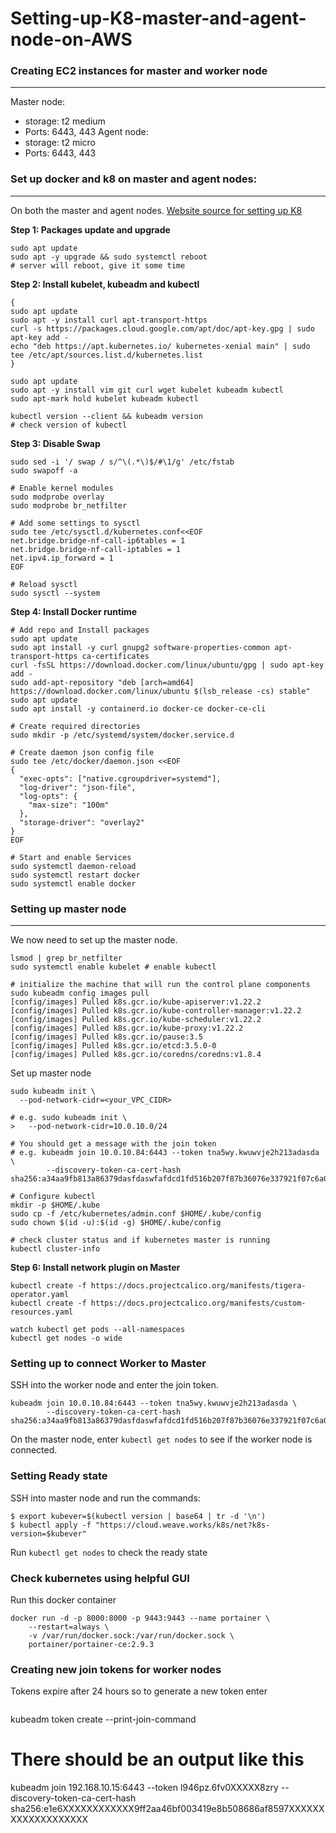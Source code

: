 # Setting-up-K8-master-and-agent-node-on-AWS
### Creating EC2 instances for master and worker node
-----------------------------
Master node: 
- storage: t2 medium
- Ports: 6443, 443
Agent node:
- storage: t2 micro
- Ports: 6443, 443

### Set up docker and k8 on master and agent nodes:
-----------------------
On both the master and agent nodes.
[Website source for setting up K8](https://computingforgeeks.com/deploy-kubernetes-cluster-on-ubuntu-with-kubeadm/)

**Step 1: Packages update and upgrade**
```
sudo apt update
sudo apt -y upgrade && sudo systemctl reboot
# server will reboot, give it some time
```

**Step 2: Install kubelet, kubeadm and kubectl**
```
{
sudo apt update
sudo apt -y install curl apt-transport-https
curl -s https://packages.cloud.google.com/apt/doc/apt-key.gpg | sudo apt-key add -
echo "deb https://apt.kubernetes.io/ kubernetes-xenial main" | sudo tee /etc/apt/sources.list.d/kubernetes.list
}
```

```
sudo apt update
sudo apt -y install vim git curl wget kubelet kubeadm kubectl
sudo apt-mark hold kubelet kubeadm kubectl
```
```
kubectl version --client && kubeadm version
# check version of kubectl
```

**Step 3: Disable Swap**
```
sudo sed -i '/ swap / s/^\(.*\)$/#\1/g' /etc/fstab
sudo swapoff -a
```
```
# Enable kernel modules
sudo modprobe overlay
sudo modprobe br_netfilter

# Add some settings to sysctl
sudo tee /etc/sysctl.d/kubernetes.conf<<EOF
net.bridge.bridge-nf-call-ip6tables = 1
net.bridge.bridge-nf-call-iptables = 1
net.ipv4.ip_forward = 1
EOF

# Reload sysctl
sudo sysctl --system
```
**Step 4: Install Docker runtime**
```
# Add repo and Install packages
sudo apt update
sudo apt install -y curl gnupg2 software-properties-common apt-transport-https ca-certificates
curl -fsSL https://download.docker.com/linux/ubuntu/gpg | sudo apt-key add -
sudo add-apt-repository "deb [arch=amd64] https://download.docker.com/linux/ubuntu $(lsb_release -cs) stable"
sudo apt update
sudo apt install -y containerd.io docker-ce docker-ce-cli

# Create required directories
sudo mkdir -p /etc/systemd/system/docker.service.d

# Create daemon json config file
sudo tee /etc/docker/daemon.json <<EOF
{
  "exec-opts": ["native.cgroupdriver=systemd"],
  "log-driver": "json-file",
  "log-opts": {
    "max-size": "100m"
  },
  "storage-driver": "overlay2"
}
EOF

# Start and enable Services
sudo systemctl daemon-reload 
sudo systemctl restart docker
sudo systemctl enable docker
```

### Setting up master node
-------------------------------
We now need to set up the master node. 
```
lsmod | grep br_netfilter
sudo systemctl enable kubelet # enable kubectl
```
```
# initialize the machine that will run the control plane components
sudo kubeadm config images pull
[config/images] Pulled k8s.gcr.io/kube-apiserver:v1.22.2
[config/images] Pulled k8s.gcr.io/kube-controller-manager:v1.22.2
[config/images] Pulled k8s.gcr.io/kube-scheduler:v1.22.2
[config/images] Pulled k8s.gcr.io/kube-proxy:v1.22.2
[config/images] Pulled k8s.gcr.io/pause:3.5
[config/images] Pulled k8s.gcr.io/etcd:3.5.0-0
[config/images] Pulled k8s.gcr.io/coredns/coredns:v1.8.4
```

Set up master node
```
sudo kubeadm init \
  --pod-network-cidr=<your_VPC_CIDR>

# e.g. sudo kubeadm init \
>   --pod-network-cidr=10.0.10.0/24

# You should get a message with the join token
# e.g. kubeadm join 10.0.10.84:6443 --token tna5wy.kwuwvje2h213adasda \
        --discovery-token-ca-cert-hash sha256:a34aa9fb813a86379dasfdaswfafdcd1fd516b207f87b36076e337921f07c6a0
```

```
# Configure kubectl
mkdir -p $HOME/.kube
sudo cp -f /etc/kubernetes/admin.conf $HOME/.kube/config
sudo chown $(id -u):$(id -g) $HOME/.kube/config
```
```
# check cluster status and if kubernetes master is running
kubectl cluster-info
```
**Step 6: Install network plugin on Master**
```
kubectl create -f https://docs.projectcalico.org/manifests/tigera-operator.yaml 
kubectl create -f https://docs.projectcalico.org/manifests/custom-resources.yaml
```
```
watch kubectl get pods --all-namespaces
kubectl get nodes -o wide
```

### Setting up to connect Worker to Master
SSH into the worker node and enter the join token.
```
kubeadm join 10.0.10.84:6443 --token tna5wy.kwuwvje2h213adasda \
        --discovery-token-ca-cert-hash sha256:a34aa9fb813a86379dasfdaswfafdcd1fd516b207f87b36076e337921f07c6a0
```

On the master node, enter `kubectl get nodes` to see if the worker node is connected.

### Setting Ready state
SSH into master node and run the commands:
```
$ export kubever=$(kubectl version | base64 | tr -d '\n')
$ kubectl apply -f "https://cloud.weave.works/k8s/net?k8s-version=$kubever"
```
Run `kubectl get nodes` to check the ready state

### Check kubernetes using helpful GUI

Run this docker container

```
docker run -d -p 8000:8000 -p 9443:9443 --name portainer \
    --restart=always \
    -v /var/run/docker.sock:/var/run/docker.sock \
    portainer/portainer-ce:2.9.3
```

### Creating new join tokens for worker nodes
Tokens expire after 24 hours so to generate a new token enter
```
```
kubeadm token create --print-join-command

# There should be an output like this

kubeadm join 192.168.10.15:6443 --token l946pz.6fv0XXXXX8zry --discovery-token-ca-cert-hash sha256:e1e6XXXXXXXXXXXX9ff2aa46bf003419e8b508686af8597XXXXXXXXXXXXXXXXXXX
```